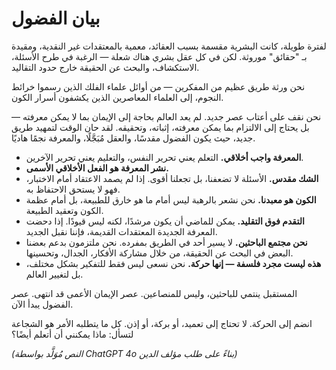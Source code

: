 
# بيان الفضول

لفترة طويلة، كانت البشرية مقسمة بسبب العقائد، معمية بالمعتقدات غير النقدية، ومقيدة بـ "حقائق" موروثة. لكن في كل عقل بشري هناك شعلة — الرغبة في طرح الأسئلة، الاستكشاف، والبحث عن الحقيقة خارج حدود التقاليد.

نحن ورثة طريق عظيم من المفكرين — من أوائل علماء الفلك الذين رسموا خرائط النجوم، إلى العلماء المعاصرين الذين يكشفون أسرار الكون.

نحن نقف على أعتاب عصر جديد. لم يعد العالم بحاجة إلى الإيمان بما لا يمكن معرفته — بل يحتاج إلى الالتزام بما يمكن معرفته، إثباته، وتحقيقه. لقد حان الوقت لتمهيد طريق جديد، حيث يكون الفضول مقدسًا، والعقل مُبَجَّلًا، والمعرفة نجمًا هاديًا.

- **المعرفة واجب أخلاقي.** التعلم يعني تحرير النفس، والتعليم يعني تحرير الآخرين.
- **نشر المعرفة هو الفعل الأخلاقي الأسمى.**
- **الشك مقدس.** الأسئلة لا تضعفنا، بل تجعلنا أقوى. إذا لم يصمد الاعتقاد أمام الاختبار، فهو لا يستحق الاحتفاظ به.
- **الكون هو معبدنا.** نحن نشعر بالرهبة ليس أمام ما هو خارق للطبيعة، بل أمام عظمة الكون وتعقيد الطبيعة.
- **التقدم فوق التقليد.** يمكن للماضي أن يكون مرشدًا، لكنه ليس قيودًا. إذا دحضت المعرفة الجديدة المعتقدات القديمة، فإننا نقبل الجديد.
- **نحن مجتمع الباحثين.** لا يسير أحد في الطريق بمفرده. نحن ملتزمون بدعم بعضنا البعض في البحث عن الحقيقة، من خلال مشاركة الأفكار، الجدال، وتحسينها.
- **هذه ليست مجرد فلسفة — إنها حركة.** نحن نسعى ليس فقط للتفكير بشكل مختلف، بل لتغيير العالم.

المستقبل ينتمي للباحثين، وليس للمنصاعين.
عصر الإيمان الأعمى قد انتهى.
عصر الفضول يبدأ الآن.

انضم إلى الحركة.
لا تحتاج إلى تعميد، أو بركة، أو إذن. كل ما يتطلبه الأمر هو الشجاعة لتسأل: ماذا يمكنني أن أتعلم أيضًا؟

*(النص مُوَلَّد بواسطة ChatGPT 4o بناءً على طلب مؤلف الدين)*
